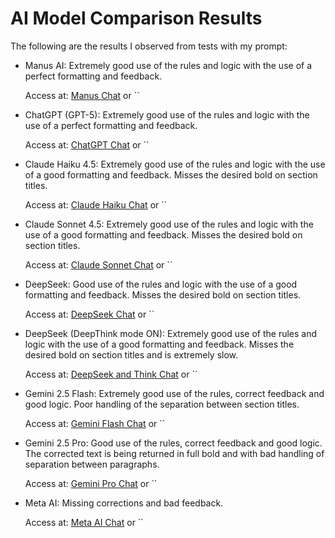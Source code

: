 # AI Model Comparison Results

The following are the results I observed from tests with my prompt:

- Manus AI: Extremely good use of the rules and logic with the use of a perfect formatting and feedback.

  Access at: [Manus Chat]() or ``
  
- ChatGPT (GPT-5): Extremely good use of the rules and logic with the use of a perfect formatting and feedback.

  Access at: [ChatGPT Chat]() or ``
  
- Claude Haiku 4.5: Extremely good use of the rules and logic with the use of a good formatting and feedback. Misses the desired bold on section titles.

  Access at: [Claude Haiku Chat]() or ``

- Claude Sonnet 4.5: Extremely good use of the rules and logic with the use of a good formatting and feedback. Misses the desired bold on section titles.

  Access at: [Claude Sonnet Chat]() or ``
  
- DeepSeek: Good use of the rules and logic with the use of a good formatting and feedback. Misses the desired bold on section titles.

  Access at: [DeepSeek Chat]() or ``
  
- DeepSeek (DeepThink mode ON): Extremely good use of the rules and logic with the use of a good formatting and feedback. Misses the desired bold on section titles and is extremely slow.

  Access at: [DeepSeek and Think Chat]() or ``
  
- Gemini 2.5 Flash: Extremely good use of the rules, correct feedback and good logic. Poor handling of the separation between section titles.

  Access at: [Gemini Flash Chat]() or ``
  
- Gemini 2.5 Pro: Good use of the rules, correct feedback and good logic. The corrected text is being returned in full bold and with bad handling of separation between paragraphs.

  Access at: [Gemini Pro Chat]() or ``
  
- Meta AI: Missing corrections and bad feedback.

  Access at: [Meta AI Chat]() or ``
